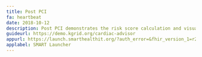 ```yaml
---
title: Post PCI
fa: heartbeat
date: 2018-10-12
description: Post PCI demonstrates the risk score calculation and visualization.
guideurl: https://demo.kgrid.org/cardiac-advisor
appurl: https://launch.smarthealthit.org/?auth_error=&fhir_version_1=r2&fhir_version_2=r3&iss=&launch_ehr=1&launch_url=https%3A%2F%2Fdemo.kgrid.org%2Fcardiac-advisor%2Ffhir-app%2Flaunch.html&patient=&prov_skip_auth=1&provider=&pt_skip_auth=1&public_key=&sb=&sde=&sim_ehr=1&token_lifetime=15&user_pt=
applabel: SMART Launcher
---
```

